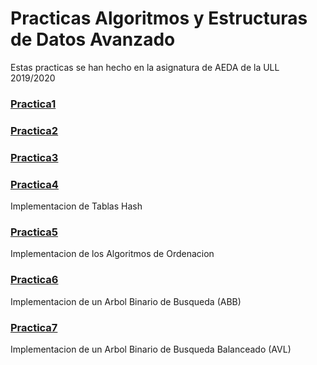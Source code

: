 # Practicas Algoritmos y Estructuras de Datos Avanzado
Estas practicas se han hecho en la asignatura de AEDA de la ULL 2019/2020

### [Practica1](AEDA/Practica1)
### [Practica2](AEDA/Practica2)
### [Practica3](AEDA/Practica3)
### [Practica4](AEDA/Practica4) 
Implementacion de Tablas Hash
### [Practica5](AEDA/Practica5) 
Implementacion de los Algoritmos de Ordenacion
### [Practica6](AEDA/Practica6)
Implementacion de un Arbol Binario de Busqueda (ABB)
### [Practica7](AEDA/Practica7)
Implementacion de un Arbol Binario de Busqueda Balanceado (AVL)
